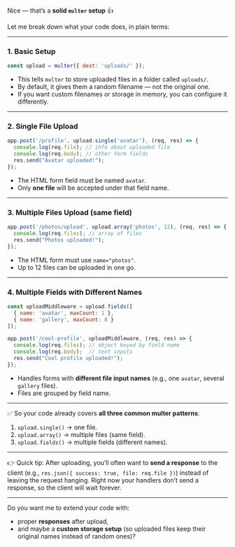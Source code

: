 Nice — that’s a **solid `multer` setup** 👍

Let me break down what your code does, in plain terms:

---

### 1. Basic Setup

```js
const upload = multer({ dest: 'uploads/' });
```

* This tells `multer` to store uploaded files in a folder called `uploads/`.
* By default, it gives them a random filename — not the original one.
* If you want custom filenames or storage in memory, you can configure it differently.

---

### 2. Single File Upload

```js
app.post('/profile', upload.single('avatar'), (req, res) => {
  console.log(req.file); // info about uploaded file
  console.log(req.body); // other form fields
  res.send("Avatar uploaded!");
});
```

* The HTML form field must be named `avatar`.
* Only **one file** will be accepted under that field name.

---

### 3. Multiple Files Upload (same field)

```js
app.post('/photos/upload', upload.array('photos', 12), (req, res) => {
  console.log(req.files); // array of files
  res.send("Photos uploaded!");
});
```

* The HTML form must use `name="photos"`.
* Up to 12 files can be uploaded in one go.

---

### 4. Multiple Fields with Different Names

```js
const uploadMiddleware = upload.fields([
  { name: 'avatar', maxCount: 1 },
  { name: 'gallery', maxCount: 8 }
]);

app.post('/cool-profile', uploadMiddleware, (req, res) => {
  console.log(req.files); // object keyed by field name
  console.log(req.body);  // text inputs
  res.send("Cool profile uploaded!");
});
```

* Handles forms with **different file input names** (e.g., one `avatar`, several `gallery` files).
* Files are grouped by field name.

---

✅ So your code already covers **all three common multer patterns**:

1. `upload.single()` → one file.
2. `upload.array()` → multiple files (same field).
3. `upload.fields()` → multiple fields (different names).

---

👉 Quick tip: After uploading, you’ll often want to **send a response** to the client (e.g., `res.json({ success: true, file: req.file })`) instead of leaving the request hanging. Right now your handlers don’t send a response, so the client will wait forever.

---

Do you want me to extend your code with:

* proper **responses** after upload,
* and maybe a **custom storage setup** (so uploaded files keep their original names instead of random ones)?
